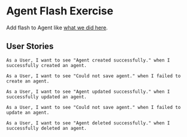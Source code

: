 # Agent Flash Exercise

Add flash to Agent like [what we did here](https://github.com/jollygoodcode/property_expert/blob/lectures/flash-helper/lectures/08-flash-helper.md).

## User Stories

```
As a User, I want to see "Agent created successfully." when I successfully created an agent.
```

```
As a User, I want to see "Could not save agent." when I failed to create an agent.
```

```
As a User, I want to see "Agent updated successfully." when I successfully updated an agent.
```

```
As a User, I want to see "Could not save agent." when I failed to update an agent.
```

```
As a User, I want to see "Agent deleted successfully." when I successfully deleted an agent.
```
